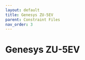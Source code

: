 ```yaml
---
layout: default
title: Genesys ZU-5EV
parent: Constraint Files
nav_order: 3
---
```


# Genesys ZU-5EV